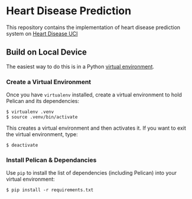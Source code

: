 # Heart Disease Prediction 

This repository contains the implementation of heart disease prediction system on [Heart Disease UCI](https://archive.ics.uci.edu/ml/datasets/Heart+Disease)

## Build on Local Device

The easiest way to do this is in a Python [virtual environment](http://docs.python-guide.org/en/latest/dev/virtualenvs/). 

### Create a Virtual Environment

Once you have `virtualenv` installed, create a virtual environment to hold Pelican and its dependencies:

    $ virtualenv .venv
    $ source .venv/bin/activate

This creates a virtual environment and then activates it. If you want to exit the virtual environment, type:

    $ deactivate

### Install Pelican & Dependancies

Use `pip` to install the list of dependencies (including Pelican) into your virtual environment:

    $ pip install -r requirements.txt


